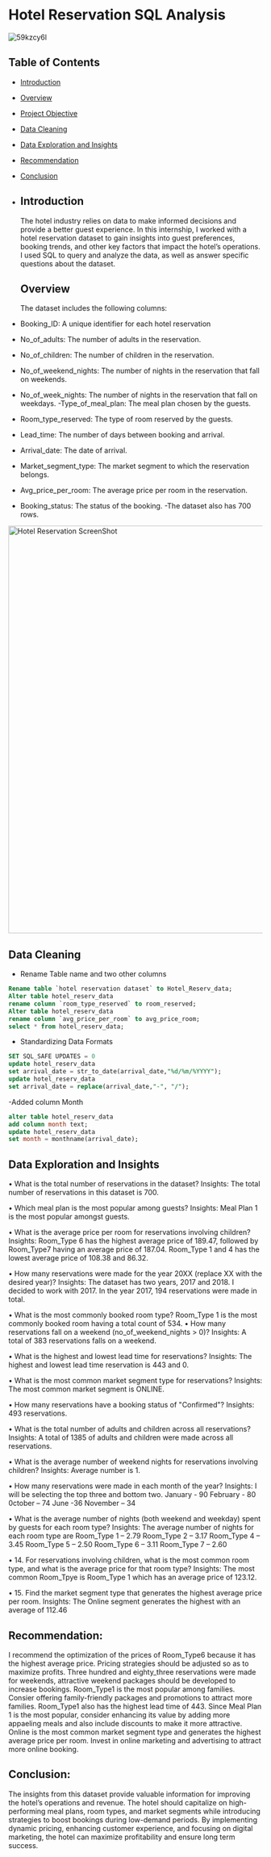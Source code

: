 # Hotel Reservation SQL Analysis


![59kzcy6l](https://github.com/user-attachments/assets/d0fff408-9f63-44af-bee9-631b6b8d6770)

## Table of Contents
- [Introduction](#Introduction)
- [Overview](#Overview)
- [Project Objective](#Project-Objective)
- [Data Cleaning](#Data-Cleaning)
- [Data Exploration and Insights](#Data-Exploration-and-Insights)
- [Recommendation](#Recommendation)
- [Conclusion](#Conclusion)

- ## Introduction
  The hotel industry relies on data to make informed decisions and provide a better guest experience.
   In this internship, I worked with a hotel reservation dataset to gain insights into guest preferences, booking trends,
   and other key factors that impact the hotel’s operations. I used SQL to query and analyze the data, as well as answer specific questions about the dataset.

  ## Overview
  The dataset includes the following columns:
-	Booking_ID:  A unique identifier for each hotel reservation
-	No_of_adults: The number of adults in the reservation.
-	No_of_children: The number of children in the reservation. 
-	No_of_weekend_nights: The number of nights in the reservation that fall on weekends. 
- No_of_week_nights: The number of nights in the reservation that fall on weekdays.
-Type_of_meal_plan: The meal plan chosen by the guests. 
-	Room_type_reserved: The type of room reserved by the guests. 
-	Lead_time: The number of days between booking and arrival.
-	Arrival_date: The date of arrival.
-	Market_segment_type: The market segment to which the reservation belongs. 
-	Avg_price_per_room: The average price per room in the reservation.
-	Booking_status: The status of the booking.
-The dataset also has 700 rows.


<img width="808" alt="Hotel Reservation ScreenShot" src="https://github.com/user-attachments/assets/7fd1e59d-2e11-4c1a-a694-044c25b429eb" />

## Data Cleaning
- Rename Table name and two other columns
```sql
Rename table `hotel reservation dataset` to Hotel_Reserv_data;
Alter table hotel_reserv_data
rename column `room_type_reserved` to room_reserved;
Alter table hotel_reserv_data
rename column `avg_price_per_room` to avg_price_room;
select * from hotel_reserv_data;
```
- Standardizing Data Formats
```sql
SET SQL_SAFE UPDATES = 0 
update hotel_reserv_data
set arrival_date = str_to_date(arrival_date,"%d/%m/%YYYY");
update hotel_reserv_data
set arrival_date = replace(arrival_date,"-", "/");
```
-Added column Month
```sql
alter table hotel_reserv_data
add column month text;
update hotel_reserv_data
set month = monthname(arrival_date);
```
## Data Exploration and Insights
•	What is the total number of reservations in the dataset?
Insights: The total number of reservations in this dataset is 700.

•	Which meal plan is the most popular among guests?
Insights: Meal Plan 1 is the most popular amongst guests.

•	What is the average price per room for reservations involving children?
Insights: Room_Type 6 has the highest average price of 189.47, followed by Room_Type7 having an average price of 187.04. Room_Type 1 and 4 has the lowest average price of 108.38 and 86.32.

•	How many reservations were made for the year 20XX (replace XX with the desired year)?
  Insights: The dataset has two years, 2017 and 2018. I decided to work with 2017.
In the year 2017, 194 reservations were made in total.

•	What is the most commonly booked room type?
Room_Type 1 is the most commonly booked room having a total count of 534.
•	How many reservations fall on a weekend (no_of_weekend_nights > 0)?
Insights: A total of 383 reservations falls on a weekend.

•	What is the highest and lowest lead time for reservations?
Insights: The highest and lowest lead time reservation is 443 and 0.

•	What is the most common market segment type for reservations?
Insights: The most common market segment is ONLINE.

•	How many reservations have a booking status of "Confirmed"?
Insights: 493 reservations.

•	What is the total number of adults and children across all reservations?
Insights: A total of 1385 of adults and children were made across all reservations.

•	What is the average number of weekend nights for reservations involving children?
Insights: Average number is 1.


•	How many reservations were made in each month of the year?
Insights: I will be selecting the top three and bottom two.
January	- 90
February - 80
0ctober – 74
June -36
November – 34

•	What is the average number of nights (both weekend and weekday) spent by guests for each room type?
Insights: The average number of nights for each room type are
Room_Type 1 – 2.79
Room_Type 2 – 3.17
Room_Type 4 – 3.45
Room_Type 5 – 2.50
Room_Type 6 – 3.11
Room_Type 7 – 2.60
 
•	 14. For reservations involving children, what is the most common room type, and what is the average price for that room type?
Insights: The most common Room_Tpye is Room_Type 1 which has an average price of 123.12.

•	 15. Find the market segment type that generates the highest average price per room.
Insights: The Online segment generates the highest with an average of 112.46

## Recommendation:
I recommend the optimization of the prices of Room_Type6 because it has the highest average price. Pricing strategies should be adjusted so as to maximize profits.
Three hundred and eighty_three reservations were made for weekends, attractive weekend packages should be developed to increase bookings.
Room_Type1 is the most popular among families. Consier offering family-friendly packages and promotions to attract more families.
Room_Type1 also has the highest lead time of 443.
Since Meal Plan 1 is the most popular, consider enhancing its value by adding more appaeling meals and also include discounts to make it more attractive.
Online is the most common market segment type and generates the highest average price per room. Invest in online marketing and advertising to attract more online booking.

## Conclusion:
The insights from this dataset provide valuable information for improving the hotel’s operations and revenue. 
The hotel should capitalize on high-performing meal plans, room types, and market segments while introducing strategies to boost 
bookings during low-demand periods. By implementing dynamic pricing, enhancing customer experience, and focusing on digital marketing, 
the hotel can maximize profitability and ensure long term success.



